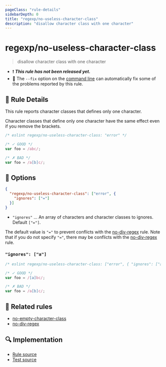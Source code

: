 ```yaml
---
pageClass: "rule-details"
sidebarDepth: 0
title: "regexp/no-useless-character-class"
description: "disallow character class with one character"
---
```

# regexp/no-useless-character-class

> disallow character class with one character

- :exclamation: <badge text="This rule has not been released yet." vertical="middle" type="error"> ***This rule has not been released yet.*** </badge>
- :wrench: The `--fix` option on the [command line](https://eslint.org/docs/user-guide/command-line-interface#fixing-problems) can automatically fix some of the problems reported by this rule.

## :book: Rule Details

This rule reports character classes that defines only one character.

Character classes that define only one character have the same effect even if you remove the brackets.

<eslint-code-block fix>

```js
/* eslint regexp/no-useless-character-class: "error" */

/* ✓ GOOD */
var foo = /abc/;

/* ✗ BAD */
var foo = /a[b]c/;
```

</eslint-code-block>

## :wrench: Options

```json
{
  "regexp/no-useless-character-class": ["error", {
    "ignores": ["="]
  }]
}
```

- `"ignores"` ... An array of characters and character classes to ignores. Default `["="]`.

The default value is `"="` to prevent conflicts with the [no-div-regex] rule. Note that if you do not specify `"="`, there may be conflicts with the [no-div-regex] rule.

### `"ignores": ["a"]`

<eslint-code-block fix>

```js
/* eslint regexp/no-useless-character-class: ["error", { "ignores": ["a"] }] */

/* ✓ GOOD */
var foo = /[a]bc/;

/* ✗ BAD */
var foo = /a[b]c/;
```

</eslint-code-block>

## :couple: Related rules

- [no-empty-character-class]
- [no-div-regex]

[no-empty-character-class]: https://eslint.org/docs/rules/no-empty-character-class
[no-div-regex]: https://eslint.org/docs/rules/no-div-regex

## :mag: Implementation

- [Rule source](https://github.com/ota-meshi/eslint-plugin-regexp/blob/master/lib/rules/no-useless-character-class.ts)
- [Test source](https://github.com/ota-meshi/eslint-plugin-regexp/blob/master/tests/lib/rules/no-useless-character-class.ts)
